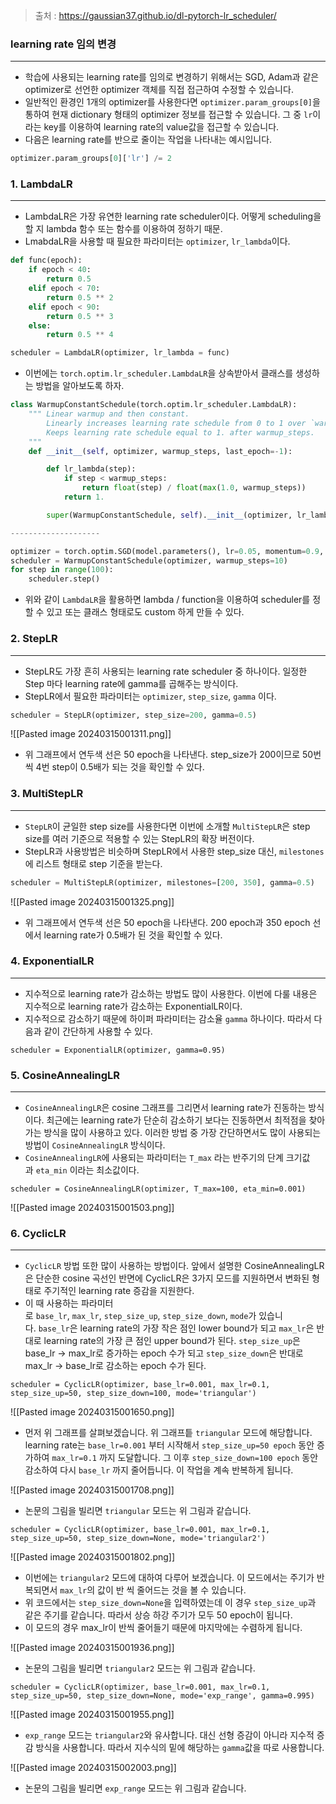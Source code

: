 > 출처 : https://gaussian37.github.io/dl-pytorch-lr_scheduler/
### learning rate 임의 변경
---
- 학습에 사용되는 learning rate를 임의로 변경하기 위해서는 SGD, Adam과 같은 optimizer로 선언한 optimizer 객체를 직접 접근하여 수정할 수 있습니다.
- 일반적인 환경인 1개의 optimizer를 사용한다면 `optimizer.param_groups[0]`을 통하여 현재 dictionary 형태의 optimizer 정보를 접근할 수 있습니다. 그 중 `lr`이라는 key를 이용하여 learning rate의 value값을 접근할 수 있습니다.
- 다음은 learning rate를 반으로 줄이는 작업을 나타내는 예시입니다.

```python
optimizer.param_groups[0]['lr'] /= 2
```

### 1. LambdaLR
---
- LambdaLR은 가장 유연한 learning rate scheduler이다. 어떻게 scheduling을 할 지 lambda 함수 또는 함수를 이용하여 정하기 때문.
- LmabdaLR을 사용할 때 필요한 파라미터는 `optimizer`, `lr_lambda`이다. 

``` python
def func(epoch):
    if epoch < 40:
        return 0.5
    elif epoch < 70:
        return 0.5 ** 2
    elif epoch < 90:
        return 0.5 ** 3
    else:
        return 0.5 ** 4

scheduler = LambdaLR(optimizer, lr_lambda = func)
```

- 이번에는 `torch.optim.lr_scheduler.LambdaLR`을 상속받아서 클래스를 생성하는 방법을 알아보도록 하자.

``` python
class WarmupConstantSchedule(torch.optim.lr_scheduler.LambdaLR):
    """ Linear warmup and then constant.
        Linearly increases learning rate schedule from 0 to 1 over `warmup_steps` training steps.
        Keeps learning rate schedule equal to 1. after warmup_steps.
    """
    def __init__(self, optimizer, warmup_steps, last_epoch=-1):

        def lr_lambda(step):
            if step < warmup_steps:
                return float(step) / float(max(1.0, warmup_steps))
            return 1.

        super(WarmupConstantSchedule, self).__init__(optimizer, lr_lambda, last_epoch=last_epoch)

--------------------

optimizer = torch.optim.SGD(model.parameters(), lr=0.05, momentum=0.9, weight_decay=1e-5)
scheduler = WarmupConstantSchedule(optimizer, warmup_steps=10)
for step in range(100):
    scheduler.step()
```

- 위와 같이 `LambdaLR`을 활용하면 lambda / function을 이용하여 scheduler를 정할 수 있고 또는 클래스 형태로도 custom 하게 만들 수 있다.

### 2. StepLR
---
- StepLR도 가장 흔히 사용되는 learning rate scheduler 중 하나이다. 일정한 Step 마다 learning rate에 gamma를 곱해주는 방식이다.
- StepLR에서 필요한 파라미터는 `optimizer`, `step_size`, `gamma` 이다.

```python
scheduler = StepLR(optimizer, step_size=200, gamma=0.5)
```

![[Pasted image 20240315001311.png]]
- 위 그래프에서 연두색 선은 50 epoch을 나타낸다. step_size가 200이므로 50번 씩 4번 step이 0.5배가 되는 것을 확인할 수 있다.

### 3. MultiStepLR
---
- `StepLR`이 균일한 step size를 사용한다면 이번에 소개할 `MultiStepLR`은 step size를 여러 기준으로 적용할 수 있는 StepLR의 확장 버전이다.
- StepLR과 사용방법은 비슷하며 StepLR에서 사용한 step_size 대신, `milestones`에 리스트 형태로 step 기준을 받는다. 

``` python
scheduler = MultiStepLR(optimizer, milestones=[200, 350], gamma=0.5)
```

![[Pasted image 20240315001325.png]]
- 위 그래프에서 연두색 선은 50 epoch을 나타낸다. 200 epoch과 350 epoch 선에서 learning rate가 0.5배가 된 것을 확인할 수 있다.

### 4. ExponentialLR
---
- 지수적으로 learning rate가 감소하는 방법도 많이 사용한다. 이번에 다룰 내용은 지수적으로 learning rate가 감소하는 ExponentialLR이다.
- 지수적으로 감소하기 때문에 하이퍼 파라미터는 감소율 `gamma` 하나이다. 따라서 다음과 같이 간단하게 사용할 수 있다.

```
scheduler = ExponentialLR(optimizer, gamma=0.95)
```

  
### 5. CosineAnnealingLR
---
- `CosineAnnealingLR`은 cosine 그래프를 그리면서 learning rate가 진동하는 방식이다. 최근에는 learning rate가 단순히 감소하기 보다는 진동하면서 최적점을 찾아가는 방식을 많이 사용하고 있다. 이러한 방법 중 가장 간단하면서도 많이 사용되는 방법이 `CosineAnnealingLR` 방식이다.
- `CosineAnnealingLR`에 사용되는 파라미터는 `T_max` 라는 반주기의 단계 크기값과 `eta_min` 이라는 최소값이다.

```
scheduler = CosineAnnealingLR(optimizer, T_max=100, eta_min=0.001)
```
  ![[Pasted image 20240315001503.png]]

### 6. CyclicLR
---
- `CyclicLR` 방법 또한 많이 사용하는 방법이다. 앞에서 설명한 CosineAnnealingLR은 단순한 cosine 곡선인 반면에 CyclicLR은 3가지 모드를 지원하면서 변화된 형태로 주기적인 learning rate 증감을 지원한다.
- 이 때 사용하는 파라미터로 `base_lr`, `max_lr`, `step_size_up`, `step_size_down`, `mode`가 있습니다. `base_lr`은 learning rate의 가장 작은 점인 lower bound가 되고 `max_lr`은 반대로 learning rate의 가장 큰 점인 upper bound가 된다. `step_size_up`은 base_lr → max_lr로 증가하는 epoch 수가 되고 `step_size_down`은 반대로 max_lr → base_lr로 감소하는 epoch 수가 된다.

```
scheduler = CyclicLR(optimizer, base_lr=0.001, max_lr=0.1, step_size_up=50, step_size_down=100, mode='triangular')
```

![[Pasted image 20240315001650.png]]

- 먼저 위 그래프를 살펴보겠습니다. 위 그래프틑 `triangular` 모드에 해당합니다. learning rate는 `base_lr=0.001` 부터 시작해서 `step_size_up=50 epoch` 동안 증가하여 `max_lr=0.1` 까지 도달합니다. 그 이후 `step_size_down=100 epoch` 동안 감소하여 다시 `base_lr` 까지 줄어듭니다. 이 작업을 계속 반복하게 됩니다.

![[Pasted image 20240315001708.png]]
- 논문의 그림을 빌리면 `triangular` 모드는 위 그림과 같습니다.


```
scheduler = CyclicLR(optimizer, base_lr=0.001, max_lr=0.1, step_size_up=50, step_size_down=None, mode='triangular2')
```

![[Pasted image 20240315001802.png]]

- 이번에는 `triangular2` 모드에 대하여 다루어 보겠습니다. 이 모드에서는 주기가 반복되면서 `max_lr`의 값이 반 씩 줄어드는 것을 볼 수 있습니다.
- 위 코드에서는 `step_size_down=None`을 입력하였는데 이 경우 `step_size_up`과 같은 주기를 같습니다. 따라서 상승 하강 주기가 모두 50 epoch이 됩니다.
- 이 모드의 경우 max_lr이 반씩 줄어들기 때문에 마지막에는 수렴하게 됩니다.

![[Pasted image 20240315001936.png]]
- 논문의 그림을 빌리면 `triangular2` 모드는 위 그림과 같습니다.

```
scheduler = CyclicLR(optimizer, base_lr=0.001, max_lr=0.1, step_size_up=50, step_size_down=None, mode='exp_range', gamma=0.995)
```
![[Pasted image 20240315001955.png]]
- `exp_range` 모드는 `triangular2`와 유사합니다. 대신 선형 증감이 아니라 지수적 증감 방식을 사용합니다. 따라서 지수식의 밑에 해당하는 `gamma`값을 따로 사용합니다.

![[Pasted image 20240315002003.png]]
- 논문의 그림을 빌리면 `exp_range` 모드는 위 그림과 같습니다.
